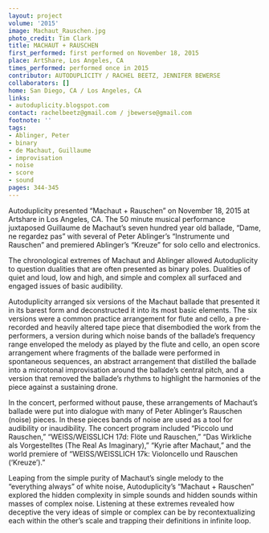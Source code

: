 ```yaml
---
layout: project
volume: '2015'
image: Machaut_Rauschen.jpg
photo_credit: Tim Clark
title: MACHAUT + RAUSCHEN
first_performed: first performed on November 18, 2015
place: ArtShare, Los Angeles, CA
times_performed: performed once in 2015
contributor: AUTODUPLICITY / RACHEL BEETZ, JENNIFER BEWERSE
collaborators: []
home: San Diego, CA / Los Angeles, CA
links:
- autoduplicity.blogspot.com
contact: rachelbeetz@gmail.com / jbewerse@gmail.com
footnote: ''
tags:
- Ablinger, Peter
- binary
- de Machaut, Guillaume
- improvisation
- noise
- score
- sound
pages: 344-345
---
```


Autoduplicity presented “Machaut + Rauschen” on November 18, 2015 at Artshare in Los Angeles, CA. The 50 minute musical performance juxtaposed Guillaume de Machaut’s seven hundred year old ballade, “Dame, ne regardez pas” with several of Peter Ablinger’s “Instrumente und Rauschen” and premiered Ablinger’s “Kreuze” for solo cello and electronics.

The chronological extremes of Machaut and Ablinger allowed Autoduplicity to question dualities that are often presented as binary poles. Dualities of quiet and loud, low and high, and simple and complex all surfaced and engaged issues of basic audibility.

Autoduplicity arranged six versions of the Machaut ballade that presented it in its barest form and deconstructed it into its most basic elements. The six versions were a common practice arrangement for flute and cello, a pre-recorded and heavily altered tape piece that disembodied the work from the performers, a version during which noise bands of the ballade’s frequency range enveloped the melody as played by the flute and cello, an open score arrangement where fragments of the ballade were performed in spontaneous sequences, an abstract arrangement that distilled the ballade into a microtonal improvisation around the ballade’s central pitch, and a version that removed the ballade’s rhythms to highlight the harmonies of the piece against a sustaining drone.

In the concert, performed without pause, these arrangements of Machaut’s ballade were put into dialogue with many of Peter Ablinger’s Rauschen (noise) pieces. In these pieces bands of noise are used as a tool for audibility or inaudibility. The concert program included “Piccolo und Rauschen,” “WEISS/WEISSLICH 17d: Flöte und Rauschen,” “Das Wirkliche als Vorgestelltes (The Real As Imaginary),” “Kyrie after Machaut,” and the world premiere of “WEISS/WEISSLICH 17k: Violoncello und Rauschen (‘Kreuze’).”

Leaping from the simple purity of Machaut’s single melody to the “everything always” of white noise, Autoduplicity’s “Machaut + Rauschen” explored the hidden complexity in simple sounds and hidden sounds within masses of complex noise. Listening at these extremes revealed how deceptive the very ideas of simple or complex can be by recontextualizing each within the other’s scale and trapping their definitions in infinite loop.
